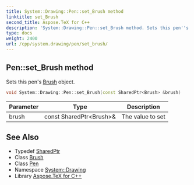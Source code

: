 ```yaml
---
title: System::Drawing::Pen::set_Brush method
linktitle: set_Brush
second_title: Aspose.TeX for C++
description: 'System::Drawing::Pen::set_Brush method. Sets this pen''s Brush object in C++.'
type: docs
weight: 2400
url: /cpp/system.drawing/pen/set_brush/
---
```

## Pen::set_Brush method


Sets this pen's [Brush](../../brush/) object.

```cpp
void System::Drawing::Pen::set_Brush(const SharedPtr<Brush> &brush)
```


| Parameter | Type | Description |
| --- | --- | --- |
| brush | const SharedPtr\<Brush\>\& | The value to set |

## See Also

* Typedef [SharedPtr](../../../system/sharedptr/)
* Class [Brush](../../brush/)
* Class [Pen](../)
* Namespace [System::Drawing](../../)
* Library [Aspose.TeX for C++](../../../)

